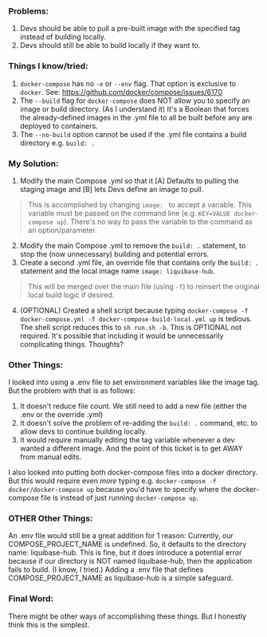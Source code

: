 ### Problems:
1. Devs should be able to pull a pre-built image with the specified tag instead of building locally.
2. Devs should still be able to build locally if they want to.

### Things I know/tried:
1. `docker-compose` has no `-e` or `--env` flag. That option is exclusive to `docker`. See: https://github.com/docker/compose/issues/6170
2. The `--build` flag for `docker-compose` does NOT allow you to specify an image or build directory. (As I understand it) It's a Boolean that forces the already-defined images in the .yml file to all be built before any are deployed to containers.
3. The `--no-build` option cannot be used if the .yml file contains a build directory e.g. `build: .`

### My Solution:
1. Modify the main Compose .yml so that it [A] Defaults to pulling the staging image and [B] lets Devs define an image to pull.
> This is accomplished by changing `image: ` to accept a variable. This variable must be passed on the command line (e.g. `KEY=VALUE docker-compose up`). There's no way to pass the variable to the command as an option/parameter.
2. Modify the main Compose .yml to remove the `build: .` statement, to stop the (now unnecessary) building and potential errors.
3. Create a second .yml file, an override file that contains only the `build: .` statement and the local image name `image: liquibase-hub`.
> This will be merged over the main file (using `-f`) to reinsert the original local build logic if desired.
4. (OPTIONAL) Created a shell script because typing `docker-compose -f docker-compose.yml -f docker-compose-build-local.yml up` is tedious. The shell script reduces this to `sh run.sh -b`. This is OPTIONAL not required. It's possible that including it would be unnecessarily complicating things. Thoughts?

### Other Things:
I looked into using a .env file to set environment variables like the image tag. But the problem with that is as follows:
1. It doesn't reduce file count. We still need to add a new file (either the .env or the override .yml)
2. It doesn't solve the problem of re-adding the `build: .` command, etc. to allow devs to continue building locally.
3. It would require manually editing the tag variable whenever a dev wanted a different image. And the point of this ticket is to get AWAY from manual edits.

I also looked into putting both docker-compose files into a docker directory. But this would require even *more* typing e.g. `docker-compose -f docker/docker-compose up` because you'd have to specify where the docker-compose file is instead of just running `docker-compose up`.

### OTHER Other Things:
An .env file would still be a great addition for 1 reason: Currently, our COMPOSE_PROJECT_NAME is undefined. So, it defaults to the directory name: liquibase-hub.
This is fine, but it does introduce a potential error because if our directory is NOT named liquibase-hub, then the application fails to build. (I know, I tried.) Adding a .env file that defines COMPOSE_PROJECT_NAME as liquibase-hub is a simple safeguard.

### Final Word:
There might be other ways of accomplishing these things. But I honestly think this is the simplest.
